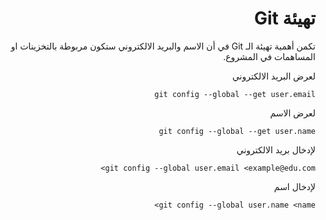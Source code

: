 <div dir="rtl">

# تهيئة Git

تكمن أهمية تهيئة الـ Git في أن الاسم والبريد الالكتروني ستكون مربوطة بالتخزينات او المساهمات في المشروع.

لعرض البريد الالكتروني 

    git config --global --get user.email

لعرض الاسم  

    git config --global --get user.name

  لإدخال بريد الالكتروني

    git config --global user.email <example@edu.com>
    
  لإدخال اسم

    git config --global user.name <name>

 <div>
